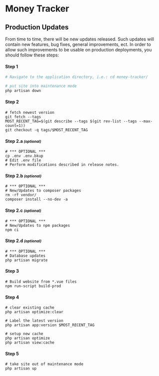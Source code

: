 # Money Tracker
## Production Updates

From time to time, there will be new updates released. Such updates will contain new features, bug fixes, general improvements, ect. In order to allow such improvements to be usable on production deployments, you should follow these steps:

#### Step 1
```bash
# Navigate to the application directory, i.e.: cd money-tracker/

# put site into maintenance mode
php artisan down
```

#### Step 2
```
# fetch newest version
git fetch --tags
MOST_RECENT_TAG=$(git describe --tags $(git rev-list --tags --max-count=1))
git checkout -q tags/$MOST_RECENT_TAG
```

#### Step 2.a <small>_(optional)_</small>
```
# *** OPTIONAL ***
cp .env .env.bkup
# Edit .env file
# Perform modifications described in release notes.
```

#### Step 2.b <small>_(optional)_</small>
```
# *** OPTIONAL ***
# New/Updates to composer packages
rm -rf vendor/
composer install --no-dev -a
```

#### Step 2.c <small>_(optional)_</small>
```
# *** OPTIONAL ***
# New/Updates to npm packages
npm ci
```

#### Step 2.d <small>_(optional)_</small>
```
# *** OPTIONAL ***
# Database updates
php artisan migrate
```

#### Step 3
```
# Build website from *.vue files
npm run-script build-prod
```

#### Step 4
```
# clear existing cache
php artisan optimize:clear

# Label the latest version
php artisan app:version $MOST_RECENT_TAG

# setup new cache
php artisan optimize
php artisan view:cache
```

#### Step 5
```
# take site out of maintenance mode
php artisan up
```